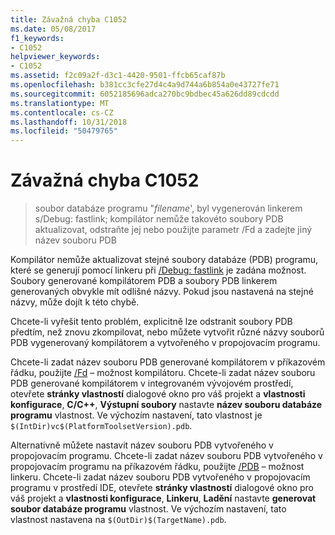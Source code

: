 ```yaml
---
title: Závažná chyba C1052
ms.date: 05/08/2017
f1_keywords:
- C1052
helpviewer_keywords:
- C1052
ms.assetid: f2c09a2f-d3c1-4420-9501-ffcb65caf87b
ms.openlocfilehash: b381cc3cfe27d4c4a9d744a6b854a0e43727fe71
ms.sourcegitcommit: 6052185696adca270bc9bdbec45a626dd89cdcdd
ms.translationtype: MT
ms.contentlocale: cs-CZ
ms.lasthandoff: 10/31/2018
ms.locfileid: "50479765"
---
```

# <a name="fatal-error-c1052"></a>Závažná chyba C1052

> soubor databáze programu "*filename*', byl vygenerován linkerem s/Debug: fastlink; kompilátor nemůže takovéto soubory PDB aktualizovat, odstraňte jej nebo použijte parametr /Fd a zadejte jiný název souboru PDB

Kompilátor nemůže aktualizovat stejné soubory databáze (PDB) programu, které se generují pomocí linkeru při [/Debug: fastlink](../../build/reference/debug-generate-debug-info.md) je zadána možnost. Soubory generované kompilátorem PDB a soubory PDB linkerem generovaných obvykle mít odlišné názvy. Pokud jsou nastavená na stejné názvy, může dojít k této chybě.

Chcete-li vyřešit tento problém, explicitně lze odstranit soubory PDB předtím, než znovu zkompilovat, nebo můžete vytvořit různé názvy souborů PDB vygenerovaný kompilátorem a vytvořeného v propojovacím programu.

Chcete-li zadat název souboru PDB generované kompilátorem v příkazovém řádku, použijte [/Fd](../../build/reference/fd-program-database-file-name.md) – možnost kompilátoru. Chcete-li zadat název souboru PDB generované kompilátorem v integrovaném vývojovém prostředí, otevřete **stránky vlastností** dialogové okno pro váš projekt a **vlastnosti konfigurace**, **C/C++**,  **Výstupní soubory** nastavte **název souboru databáze programu** vlastnost. Ve výchozím nastavení, tato vlastnost je `$(IntDir)vc$(PlatformToolsetVersion).pdb`.

Alternativně můžete nastavit název souboru PDB vytvořeného v propojovacím programu. Chcete-li zadat název souboru PDB vytvořeného v propojovacím programu na příkazovém řádku, použijte [/PDB](../../build/reference/pdb-use-program-database.md) – možnost linkeru. Chcete-li zadat název souboru PDB vytvořeného v propojovacím programu v prostředí IDE, otevřete **stránky vlastností** dialogové okno pro váš projekt a **vlastnosti konfigurace**, **Linkeru**,  **Ladění** nastavte **generovat soubor databáze programu** vlastnost. Ve výchozím nastavení, tato vlastnost nastavena na `$(OutDir)$(TargetName).pdb`.

